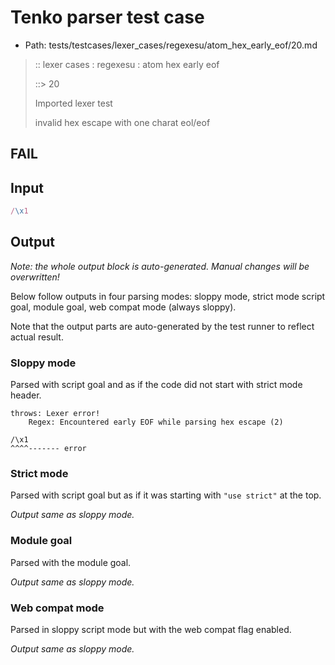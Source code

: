 # Tenko parser test case

- Path: tests/testcases/lexer_cases/regexesu/atom_hex_early_eof/20.md

> :: lexer cases : regexesu : atom hex early eof
>
> ::> 20
>
> Imported lexer test
>
> invalid hex escape with one charat eol/eof

## FAIL

## Input

`````js
/\x1
`````

## Output

_Note: the whole output block is auto-generated. Manual changes will be overwritten!_

Below follow outputs in four parsing modes: sloppy mode, strict mode script goal, module goal, web compat mode (always sloppy).

Note that the output parts are auto-generated by the test runner to reflect actual result.

### Sloppy mode

Parsed with script goal and as if the code did not start with strict mode header.

`````
throws: Lexer error!
    Regex: Encountered early EOF while parsing hex escape (2)

/\x1
^^^^------- error
`````

### Strict mode

Parsed with script goal but as if it was starting with `"use strict"` at the top.

_Output same as sloppy mode._

### Module goal

Parsed with the module goal.

_Output same as sloppy mode._

### Web compat mode

Parsed in sloppy script mode but with the web compat flag enabled.

_Output same as sloppy mode._
